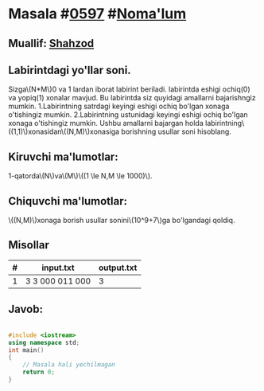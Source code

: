 
<h1>Masala #<a href="https://robocontest.uz/tasks/0597">0597</a> #<a href="https://robocontest.uz/tasks?category=1">Noma'lum</a></h1>
<h2> Muallif: <a href="https://robocontest.uz/profile/shahzod1207">Shahzod</a></h2>
<h2>Labirintdagi yo'llar soni.</h2>
<p>Sizga\(N*M\)0 va 1 lardan iborat labirint beriladi. labirintda eshigi ochiq(0) va yopiq(1) xonalar mavjud.
Bu labirintda siz quyidagi amallarni bajarishngiz mumkin.
1.Labirintning satrdagi keyingi eshigi ochiq bo'lgan xonaga o'tishingiz mumkin.
2.Labirintning ustunidagi keyingi eshigi ochiq bo'lgan xonaga o'tishingiz mumkin.
Ushbu amallarni bajargan holda labirintning\((1,1)\)xonasidan\((N,M)\)xonasiga borishning usullar soni hisoblang.</p>
<h2>Kiruvchi ma'lumotlar:</h2>
<p>1-qatorda\(N\)va\(M\)\((1 \le N,M \le 1000)\).</p>
<h2>Chiquvchi ma'lumotlar:</h2>
<p>\((N,M)\)xonaga borish usullar sonini\(10^9+7\)ga bo'lgandagi qoldiq.</p>
<h2>Misollar</h2>
<table>
    <thead>
        <tr>
            <th>#</th>
            <th>input.txt</th>
            <th>output.txt</th>
        </tr>
    </thead>
    <tbody>
            <tr>
                <td>1</td>
                <td>3 3
000
011
000</td>
                <td>3</td>
            </tr>
    </tbody>
    </table>
    
<h2>Javob:</h2>

######
```cpp
#include <iostream>
using namespace std;
int main()
{
    // Masala hali yechilmagan
    return 0;
}
```

